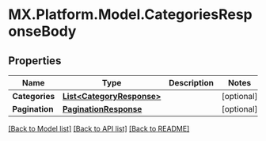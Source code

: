 # MX.Platform.Model.CategoriesResponseBody

## Properties

Name | Type | Description | Notes
------------ | ------------- | ------------- | -------------
**Categories** | [**List&lt;CategoryResponse&gt;**](CategoryResponse.md) |  | [optional] 
**Pagination** | [**PaginationResponse**](PaginationResponse.md) |  | [optional] 

[[Back to Model list]](../README.md#documentation-for-models) [[Back to API list]](../README.md#documentation-for-api-endpoints) [[Back to README]](../README.md)

